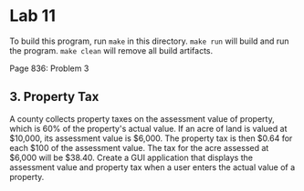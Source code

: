# Lab 11

To build this program, run `make` in this directory. `make run` will build and
run the program. `make clean` will remove all build artifacts.

Page 836: Problem 3

## 3. Property Tax

A county collects property taxes on the assessment value of property, which is
60% of the property's actual value. If an acre of land is valued at $10,000,
its assessment value is $6,000. The property tax is then $0.64 for each $100 of
the assessment value. The tax for the acre assessed at $6,000 will be $38.40.
Create a GUI application that displays the assessment value and property tax
when a user enters the actual value of a property.
